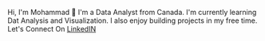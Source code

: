 Hi, I'm Mohammad 👋
I'm a Data Analyst from Canada. I'm currently learning Dat Analysis and Visualization. I also enjoy building projects in my free time.
Let's Connect On <a href="https://www.linkedin.com/in/mohammadrashiid/">LinkedIN</a>
